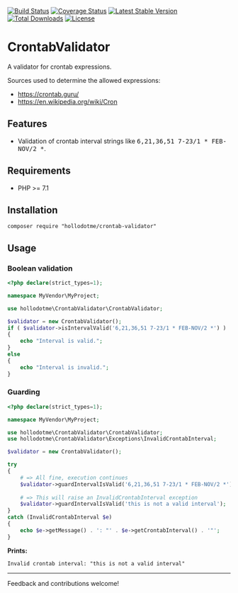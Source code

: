 [![Build Status](https://travis-ci.org/hollodotme/crontab-validator.svg?branch=master)](https://travis-ci.org/hollodotme/crontab-validator)
[![Coverage Status](https://coveralls.io/repos/github/hollodotme/crontab-validator/badge.svg?branch=master)](https://coveralls.io/github/hollodotme/crontab-validator?branch=master)
[![Latest Stable Version](https://poser.pugx.org/hollodotme/crontab-validator/v/stable)](https://packagist.org/packages/hollodotme/crontab-validator) 
[![Total Downloads](https://poser.pugx.org/hollodotme/crontab-validator/downloads)](https://packagist.org/packages/hollodotme/crontab-validator) 
[![License](https://poser.pugx.org/hollodotme/crontab-validator/license)](https://packagist.org/packages/hollodotme/crontab-validator)

# CrontabValidator

A validator for crontab expressions.

Sources used to determine the allowed expressions:

* https://crontab.guru/
* https://en.wikipedia.org/wiki/Cron

## Features

* Validation of crontab interval strings like <kbd>6,21,36,51 7-23/1 * FEB-NOV/2 *</kbd>.

## Requirements

* PHP >= 7.1

## Installation

```
composer require "hollodotme/crontab-validator"
```

## Usage

### Boolean validation

```php
<?php declare(strict_types=1);

namespace MyVendor\MyProject;

use hollodotme\CrontabValidator\CrontabValidator;

$validator = new CrontabValidator();
if ( $validator->isIntervalValid('6,21,36,51 7-23/1 * FEB-NOV/2 *') )
{
	echo "Interval is valid.";
}
else
{
	echo "Interval is invalid.";	
}
```

### Guarding

```php
<?php declare(strict_types=1);

namespace MyVendor\MyProject;

use hollodotme\CrontabValidator\CrontabValidator;
use hollodotme\CrontabValidator\Exceptions\InvalidCrontabInterval;

$validator = new CrontabValidator();

try 
{
	# => All fine, execution continues
	$validator->guardIntervalIsValid('6,21,36,51 7-23/1 * FEB-NOV/2 *');
	
	# => This will raise an InvalidCrontabInterval exception
	$validator->guardIntervalIsValid('this is not a valid interval');
}
catch (InvalidCrontabInterval $e)
{
	echo $e->getMessage() . ': "' . $e->getCrontabInterval() . '"';
}
```

**Prints:**

	Invalid crontab interval: "this is not a valid interval"
	

---

Feedback and contributions welcome!
